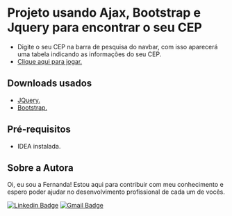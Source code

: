 # Projeto usando Ajax, Bootstrap e Jquery para encontrar o seu CEP
- Digite o seu CEP na barra de pesquisa do navbar, com isso aparecerá uma tabela indicando as informações do seu CEP.
- <a href="https://fernandamakihirose.github.io/ajax-jquery-bootstrap/" target="_blank">Clique aqui para jogar.</a>

## Downloads usados
- <a href="https://jquery.com/download/" target="_blank">JQuery.</a>
- <a href="https://getbootstrap.com/docs/5.0/getting-started/download/" target="_blank">Bootstrap.</a>

## Pré-requisitos
- IDEA instalada.

## Sobre a Autora
Oi, eu sou a Fernanda! Estou aqui para contribuir com meu conhecimento e espero poder ajudar no desenvolvimento profissional de cada um de vocês.

[![Linkedin Badge](https://img.shields.io/badge/-Fernanda_Maki_Hirose-blue?style=flat-square&logo=Linkedin&logoColor=white&link=https://www.linkedin.com/in/fernanda-maki-hirose-801117208/)](https://www.linkedin.com/in/fernanda-maki-hirose-801117208/)  [![Gmail Badge](https://img.shields.io/badge/-femahi2020@gmail.com-c14438?style=flat-square&logo=Gmail&logoColor=white&link=mailto:femahi2020@gmail.com)](mailto:femahi2020@gmail.com)
